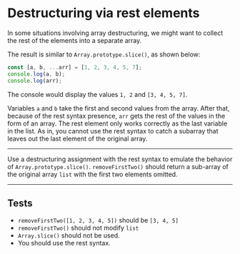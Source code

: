 # Destructuring via rest elements

In some situations involving array destructuring, we might want to collect the rest of the elements into a separate array.

The result is similar to `Array.prototype.slice()`, as shown below:

```js
const [a, b, ...arr] = [1, 2, 3, 4, 5, 7];
console.log(a, b);
console.log(arr);
```

The console would display the values `1, 2` and `[3, 4, 5, 7]`.

Variables `a` and `b` take the first and second values from the array. After that, because of the rest syntax presence, `arr` gets the rest of the values in the form of an array. The rest element only works correctly as the last variable in the list. As in, you cannot use the rest syntax to catch a subarray that leaves out the last element of the original array.

---

Use a destructuring assignment with the rest syntax to emulate the behavior of `Array.prototype.slice()`. `removeFirstTwo()` should return a sub-array of the original array `list` with the first two elements omitted.

---

## Tests

- `removeFirstTwo([1, 2, 3, 4, 5])` should be `[3, 4, 5]`
- `removeFirstTwo()` should not modify `list`
- `Array.slice()` should not be used.
- You should use the rest syntax.
